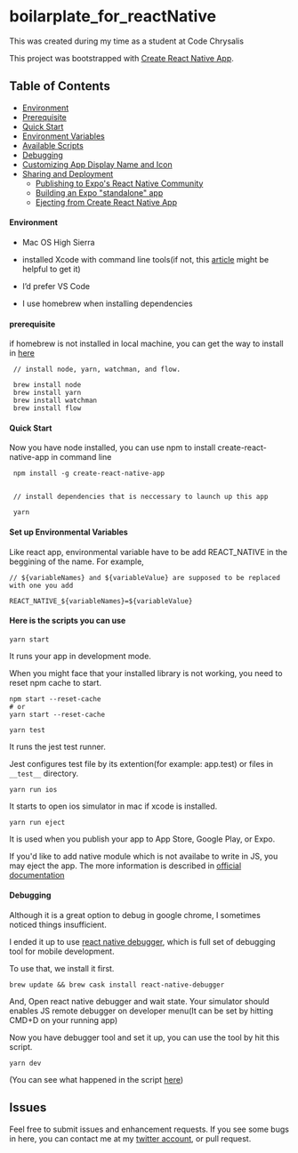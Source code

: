 # boilarplate_for_reactNative
This was created during my time as a student at Code Chrysalis

This project was bootstrapped with [Create React Native App](https://github.com/react-community/create-react-native-app).


## Table of Contents

* [Environment](#Environment)
* [Prerequisite](#prerequisite)
* [Quick Start](#Quick-start)
* [Environment Variables](#Set-up-Environmental-Variables)
* [Available Scripts](#Here-is-the-scripts-you-can-use)
* [Debugging](#Debugging)
* [Customizing App Display Name and Icon](#customizing-app-display-name-and-icon)
* [Sharing and Deployment](#sharing-and-deployment)
  * [Publishing to Expo's React Native Community](#publishing-to-expos-react-native-community)
  * [Building an Expo "standalone" app](#building-an-expo-standalone-app)
  * [Ejecting from Create React Native App](#ejecting-from-create-react-native-app)

#### Environment
- Mac OS High Sierra
- installed Xcode with command line tools(if not, this [article](http://railsapps.github.io/xcode-command-line-tools.html) might be helpful to get it)

- I’d prefer VS Code
- I use homebrew when installing dependencies


#### prerequisite

if homebrew is not installed in local machine, you can get the way to install in [here](https://docs.brew.sh/Installation)
```
 // install node, yarn, watchman, and flow.

 brew install node
 brew install yarn
 brew install watchman
 brew install flow
```

#### Quick Start

Now you have node installed, you can use npm to install create-react-native-app in command line

```
 npm install -g create-react-native-app


 // install dependencies that is neccessary to launch up this app

 yarn
```

#### Set up Environmental Variables
Like react app, environmental variable have to be add 
REACT_NATIVE in the beggining of the name.
For example,
```
// ${variableNames} and ${variableValue} are supposed to be replaced with one you add

REACT_NATIVE_${variableNames}=${variableValue}
```


#### Here is the scripts you can use 

`yarn start`

It runs your app in development mode.

When you might face that your installed library is not working, you need to reset npm cache to start.

```
npm start --reset-cache
# or
yarn start --reset-cache
```

`yarn test`

It runs the jest test runner.

Jest configures test file by its extention(for example: app.test) or files in `__test__` directory.


`yarn run ios`

It starts to open ios simulator in mac if xcode is installed.

`yarn run eject`

It is used when you publish your app to App Store, Google Play, or Expo.

If you'd like to add native module which is not availabe to write in JS, you may eject the app.
The more information is described in [official documentation](https://facebook.github.io/react-native/docs/getting-started#caveats)



#### Debugging

Although it is a great option to debug in google chrome, I sometimes noticed things insufficient.

I ended it up to use [react native debugger](https://github.com/jhen0409/react-native-debugger), which is full set of debugging tool for mobile development.

To use that, we install it first.

`brew update && brew cask install react-native-debugger`

And, Open react native debugger and wait state.
Your simulator should enables JS remote debugger on developer menu(It can be set by hitting CMD+D on your running app)

Now you have debugger tool and set it up, you can use the tool by hit this script.

`yarn dev`

(You can see what happened in the script [here](https://github.com/jhen0409/react-native-debugger/blob/master/docs/getting-started.md#launch-by-cli-or-react-native-packager-macos-only))


Issues
------

Feel free to submit issues and enhancement requests.
If you see some bugs in here, you can contact me at my [twitter account](https://twitter.com/), or pull request.

